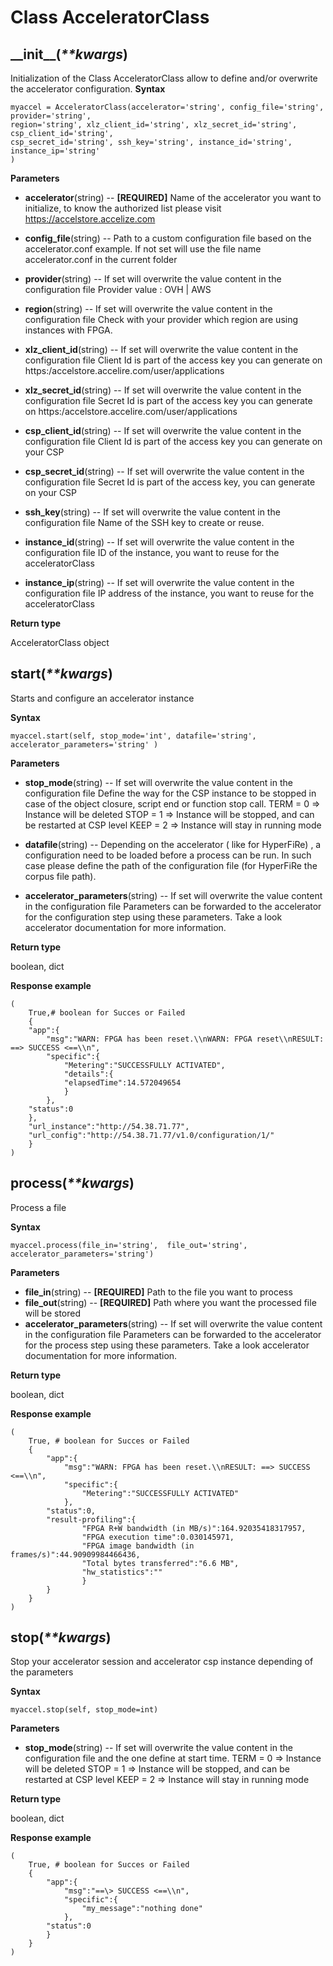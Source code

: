 # Class AcceleratorClass

## \_\_init\_\_(_**kwargs_)

Initialization of the Class AcceleratorClass allow to define and/or overwrite the accelerator configuration.
**Syntax**

    myaccel = AcceleratorClass(accelerator='string', config_file='string', provider='string',
	region='string', xlz_client_id='string', xlz_secret_id='string', csp_client_id='string',
	csp_secret_id='string', ssh_key='string', instance_id='string', instance_ip='string'
    )

**Parameters**

 - **accelerator**(string) -- **\[REQUIRED\]**
Name of the accelerator you want to initialize, to know the authorized list please visit https://accelstore.accelize.com
 - **config_file**(string) -- 
Path to a custom configuration file based on the accelerator.conf example.
If not set will use the file name accelerator.conf in the current folder

 - **provider**(string) -- 
If set will overwrite the value content in the configuration file
Provider value : OVH | AWS

 - **region**(string) -- 
If set will overwrite the value content in the configuration file
Check with your provider which region are using instances with FPGA.


 - **xlz_client_id**(string) -- 
If set will overwrite the value content in the configuration file
Client Id is part of the access key you can generate on https:/accelstore.accelire.com/user/applications


 - **xlz_secret_id**(string) -- 
If set will overwrite the value content in the configuration file
Secret Id is part of the access key you can generate on https:/accelstore.accelire.com/user/applications

 - **csp_client_id**(string) -- 
If set will overwrite the value content in the configuration file
Client Id is part of the access key you can generate on your CSP

 - **csp_secret_id**(string) -- 
If set will overwrite the value content in the configuration file
Secret Id is part of the access key, you can generate on your CSP

 - **ssh_key**(string) -- 
If set will overwrite the value content in the configuration file
Name of the SSH key to create or reuse.

 - **instance_id**(string) -- 
If set will overwrite the value content in the configuration file
ID of the instance, you want to reuse for the acceleratorClass

 - **instance_ip**(string) -- 
If set will overwrite the value content in the configuration file
IP address of the instance, you want to reuse for the acceleratorClass


**Return type**

AcceleratorClass object

## start(_**kwargs_)

Starts and configure an accelerator instance

**Syntax**

    myaccel.start(self, stop_mode='int', datafile='string', accelerator_parameters='string' )
   

**Parameters**

 - **stop_mode**(string) -- 
If set will overwrite the value content in the configuration file
Define the way for the CSP instance to be stopped in case of the object closure, script end or function stop call.
TERM = 0 => Instance will be deleted 
STOP = 1 => Instance will be stopped, and can be restarted at CSP level
KEEP = 2 => Instance will stay in running mode
 - **datafile**(string) -- 
Depending on the accelerator ( like for HyperFiRe) , a configuration need to be loaded before a process can be run.
In such case please define the path of the configuration file (for HyperFiRe the corpus file path).

 - **accelerator_parameters**(string) -- 
If set will overwrite the value content in the configuration file
Parameters can be forwarded to the accelerator for the configuration step using these parameters.
Take a look accelerator documentation for more information.

**Return type**

boolean, dict


**Response example**

    (
	    True,# boolean for Succes or Failed
	    {  
	    "app":{  
		    "msg":"WARN: FPGA has been reset.\\nWARN: FPGA reset\\nRESULT: ==> SUCCESS <==\\n",  
		    "specific":{  
			    "Metering":"SUCCESSFULLY ACTIVATED",  
			    "details":{  
			    "elapsedTime":14.572049654  
			    }  
		    },  
	    "status":0  
	    },  
	    "url_instance":"http://54.38.71.77",  
	    "url_config":"http://54.38.71.77/v1.0/configuration/1/"  
	    }
    )

## process(_**kwargs_)

Process a file

**Syntax**

    myaccel.process(file_in='string',  file_out='string', accelerator_parameters='string')

   
**Parameters**

 - **file_in**(string) --  **\[REQUIRED\]**
Path to the file you want to process
 - **file_out**(string) --  **\[REQUIRED\]**
Path where you want the processed file will be stored
 - **accelerator_parameters**(string) -- 
If set will overwrite the value content in the configuration file
Parameters can be forwarded to the accelerator for the process step using these parameters.
Take a look accelerator documentation for more information.

**Return type**

boolean, dict

**Response example**

    (
	    True, # boolean for Succes or Failed
	    {  
		    "app":{  
			    "msg":"WARN: FPGA has been reset.\\nRESULT: ==> SUCCESS <==\\n",  
			    "specific":{  
				    "Metering":"SUCCESSFULLY ACTIVATED"  
			    },  
		    "status":0,  
		    "result-profiling":{  
				    "FPGA R+W bandwidth (in MB/s)":164.92035418317957,  
				    "FPGA execution time":0.030145971,  
				    "FPGA image bandwidth (in frames/s)":44.90909984466436,  
				    "Total bytes transferred":"6.6 MB",  
				    "hw_statistics":""  
				    }  
		    }  
	    }
    )
    
## stop(_**kwargs_)

Stop your accelerator session and accelerator csp instance depending of the parameters

**Syntax**

    myaccel.stop(self, stop_mode=int)

   
**Parameters**

 - **stop_mode**(string) -- 
If set will overwrite the value content in the configuration file and the one define at start time.
TERM = 0 => Instance will be deleted 
STOP = 1 => Instance will be stopped, and can be restarted at CSP level
KEEP = 2 => Instance will stay in running mode


**Return type**

boolean, dict

**Response example**

    (
	    True, # boolean for Succes or Failed
	    {  
		    "app":{  
			    "msg":"==\> SUCCESS <==\\n",  
			    "specific":{  
				    "my_message":"nothing done"  
			    },  
		    "status":0  
		    }  
	    }
    )


